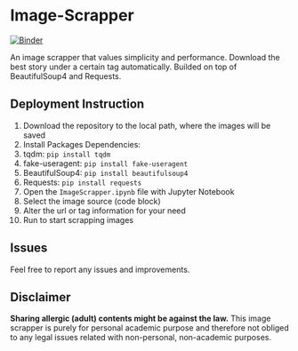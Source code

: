 # Image-Scrapper
[![Binder](https://mybinder.org/badge.svg)](https://mybinder.org/v2/gh/qzcool/Image-Scrapper/master)

An image scrapper that values simplicity and performance. Download the best story under a certain tag automatically. Builded on top of BeautifulSoup4 and Requests.

## Deployment Instruction
1. Download the repository to the local path, where the images will be saved
2. Install Packages Dependencies:
  1. tqdm: `pip install tqdm`
  2. fake-useragent: `pip install fake-useragent`
  3. BeautifulSoup4: `pip install beautifulsoup4`
  4. Requests: `pip install requests`
3. Open the `ImageScrapper.ipynb` file with Jupyter Notebook
4. Select the image source (code block)
5. Alter the url or tag information for your need
6. Run to start scrapping images

## Issues
Feel free to report any issues and improvements.

## Disclaimer
**Sharing allergic (adult) contents might be against the law.** This image scrapper is purely for personal academic purpose and therefore not obliged to any legal issues related with non-personal, non-academic purposes.
